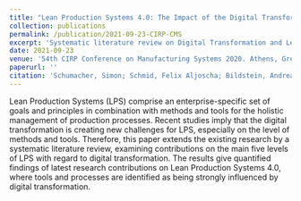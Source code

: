 ```yaml
---
title: "Lean Production Systems 4.0: The Impact of the Digital Transformation on Production System Levels (accepted)"
collection: publications
permalink: /publication/2021-09-23-CIRP-CMS
excerpt: 'Systematic literature review on Digital Transformation and Lean Production System 4.0.'
date: 2021-09-23
venue: '54th CIRP Conference on Manufacturing Systems 2020. Athens, Greece'
paperurl: ''
citation: 'Schumacher, Simon; Schmid, Felix Aljoscha; Bildstein, Andreas; Bauernhansl, Thomas (2021). &quot;Lean Production Systems 4.0: The Impact of the Digital Transformation on Production System Levels&quot; <i>Procedia CIRP</i>. (2021).'
---
```

Lean Production Systems (LPS) comprise an enterprise-specific set of goals and principles in combination with methods and tools for the holistic management of production processes. Recent studies imply that the digital transformation is creating new challenges for LPS, especially on the level of methods and tools. Therefore, this paper extends the existing research by a systematic literature review, examining contributions on the main five levels of LPS with regard to digital transformation. The results give quantified findings of latest research contributions on Lean Production Systems 4.0, where tools and processes are identified as being strongly influenced by digital transformation.
